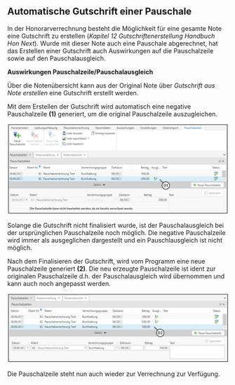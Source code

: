 ## Automatische Gutschrift einer Pauschale

In der Honorarverrechnung besteht die Möglichkeit für eine gesamte Note
eine Gutschrift zu erstellen (*Kapitel 12 Gutschriftenerstellung
Handbuch Hon Next*). Wurde mit dieser Note auch eine Pauschale
abgerechnet, hat das Erstellen einer Gutschrift auch Auswirkungen auf
die Pauschalzeile sowie auf den Pauschalausgleich.

**Auswirkungen Pauschalzeile/Pauschalausgleich**

Über die Notenübersicht kann aus der Original Note über *Gutschrift aus
Note erstellen* eine Gutschrift erstellt werden.

Mit dem Erstellen der Gutschrift wird automatisch eine negative
Pauschalzeile **(1)** generiert, um die original Pauschalzeile
auszugleichen.


![](<img/image299.png>)

Solange die Gutschrift nicht finalisiert wurde, ist der
Pauschalausgleich bei der ursprünglichen Pauschalzeile noch möglich. Die
negative Pauschalzeile wird immer als ausgeglichen dargestellt und ein
Pauschlausgleich ist nicht möglich.

Nach dem Finalisieren der Gutschrift, wird vom Programm eine neue
Pauschalzeile generiert **(2)**. Die neu erzeugte Pauschalzeile ist
ident zur originalen Pauschalzeile d.h. der Pauschalausgleich wird
übernommen und kann auch noch angepasst werden.


![](<img/image300.png>)

Die Pauschalzeile steht nun auch wieder zur Verrechnung zur Verfügung.